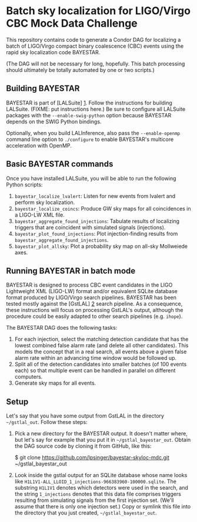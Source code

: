 Batch sky localization for LIGO/Virgo CBC Mock Data Challenge
=============================================================

This repository contains code to generate a Condor DAG for localizing a
batch of LIGO/Virgo compact binary coalescence (CBC) events using the
rapid sky localization code BAYESTAR.

(The DAG will not be necessary for long, hopefully. This batch processing
should ultimately be totally automated by one or two scripts.)

Building BAYESTAR
-----------------

BAYESTAR is part of [LALSuite] [1]. Follow the instructions for building
LALSuite. (FIXME: put instructions here.) Be sure to configure all
LALSuite packages with the `--enable-swig-python` option because BAYESTAR
depends on the SWIG Python bindings.

Optionally, when you build LALInference, also pass the `--enable-openmp`
command line option to `./configure` to enable BAYESTAR's multicore
acceleration with OpenMP.

Basic BAYESTAR commands
-----------------------

Once you have installed LALSuite, you will be able to run the following Python scripts:

1. `bayestar_localize_lvalert`:
   Listen for new events from lvalert and perform sky localization.
2. `bayestar_localize_coincs`:
   Produce GW sky maps for all coincidences in a LIGO-LW XML file.
3. `bayestar_aggregate_found_injections`:
   Tabulate results of localizing triggers that are coincident with
   simulated signals (injections).
4. `bayestar_plot_found_injections`:
   Plot injection-finding results from
   `bayestar_aggregate_found_injections`.
5. `bayestar_plot_allsky`:
   Plot a probability sky map on all-sky Mollweiede axes.

Running BAYESTAR in batch mode
------------------------------

BAYESTAR is designed to process CBC event candidates in the LIGO
Lightweight XML (LIGO-LW) format and/or equivalent SQLite database format
produced by LIGO/Virgo search pipelines. BAYESTAR has been tested mostly
against the [GstLAL] [2] search pipeline. As a consequence, these
instructions will focus on processing GstLAL's output, although the
procedure could be easily adapted to other search pipelines (e.g. `ihope`).

The BAYESTAR DAG does the following tasks:

1. For each injection, select the matching detection candidate that has
   the lowest combined false alarm rate (and delete all other candidates).
   This models the concept that in a real search, all events above a given
   false alarm rate within an advancing time window would be followed up.
2. Split all of the detection candidates into smaller batches (of 100
   events each) so that multiple event can be handled in parallel on
   different computers.
3. Generate sky maps for all events.

Setup
-----

Let's say that you have some output from GstLAL in the directory `~/gstlal_out`. Follow these steps:

1. Pick a new directory for the BAYESTAR output. It doesn't matter where,
   but let's say for example that you put it in `~/gstlal_bayestar_out`.
   Obtain the DAG source code by cloning it from GitHub, like this:

    $ git clone https://github.com/lpsinger/bayestar-skyloc-mdc.git ~/gstlal_bayestar_out

2. Look inside the gstlal output for an SQLite database whose name looks
   like `H1L1V1-ALL_LLOID_1_injections-966383960-100000.sqlite`. The
   substring `H1L1V1` denotes which detectors were used in the search, and
   the string `1_injections` denotes that this data file comprises
   triggers resulting from simulating signals from the first injection
   set. (We'll assume that there is only one injection set.) Copy or
   symlink this file into the directory that you just created,
   `~/gstlal_bayestar_out`.

[1]: https://www.lsc-group.phys.uwm.edu/daswg/projects/lalsuite.html
[2]: https://www.lsc-group.phys.uwm.edu/daswg/projects/gstlal.html
